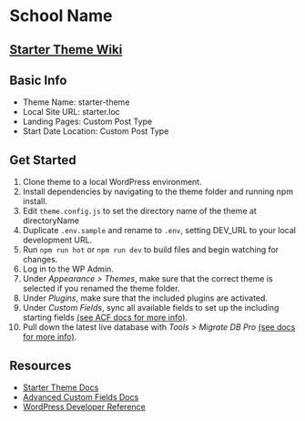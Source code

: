 # School Name

## [Starter Theme Wiki](https://thelearninghouse.github.io/starter-theme/)


## Basic Info
* Theme Name: starter-theme
* Local Site URL: starter.loc
* Landing Pages: Custom Post Type
* Start Date Location: Custom Post Type

## Get Started
1. Clone theme to a local WordPress environment.
2. Install dependencies by navigating to the theme folder and running npm install.
3. Edit `theme.config.js` to set the directory name of the theme at directoryName
4. Duplicate `.env.sample` and rename to `.env`, setting DEV_URL to your local development URL.
5. Run `npm run hot` or `npm run dev` to build files and begin watching for changes.
6. Log in to the WP Admin.
7. Under _Appearance > Themes_, make sure that the correct theme is selected if you renamed the theme folder.
8. Under _Plugins_, make sure that the included plugins are activated.
9. Under _Custom Fields_, sync all available fields to set up the including starting fields [(see ACF docs for more info)](https://www.advancedcustomfields.com/resources/synchronized-json/).
10. Pull down the latest live database with _Tools > Migrate DB Pro_ [(see docs for more info)](https://deliciousbrains.com/wp-migrate-db-pro/docs/getting-started/).

## Resources
* [Starter Theme Docs](https://thelearninghouse.github.io/starter-theme/)
* [Advanced Custom Fields Docs](https://www.advancedcustomfields.com/resources/)
* [WordPress Developer Reference](https://developer.wordpress.org/reference/)
